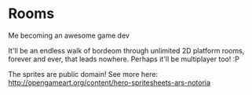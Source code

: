 Rooms
=====

Me becoming an awesome game dev

It'll be an endless walk of bordeom through unlimited 2D platform rooms, forever and ever, that leads nowhere. Perhaps it'll be multiplayer too! :P

The sprites are public domain! See more here:
http://opengameart.org/content/hero-spritesheets-ars-notoria
